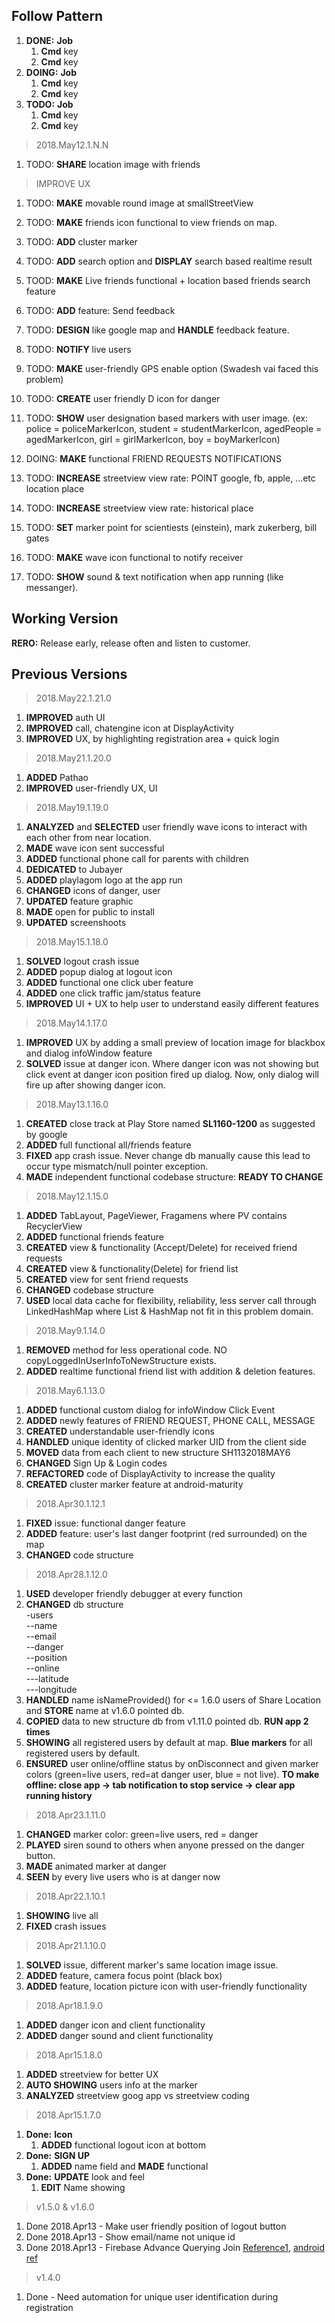 Follow Pattern
--------------
1. **DONE:** **Job**
   1. **Cmd** key
   2. **Cmd** key
2. **DOING:** **Job**
   1. **Cmd** key
   2. **Cmd** key
3. **TODO:** **Job**
   1. **Cmd** key
   2. **Cmd** key

> 2018.May12.1.N.N
1. TODO: **SHARE** location image with friends
> IMPROVE UX
1. TODO: **MAKE** movable round image at smallStreetView
2. TODO: **MAKE** friends icon functional to view friends on map.
3. TODO: **ADD** cluster marker
4. TODO: **ADD** search option and **DISPLAY** search based realtime result
5. TOOD: **MAKE** Live friends functional + location based friends search feature
6. TODO: **ADD** feature: Send feedback
7. TODO: **DESIGN** like google map and **HANDLE** feedback feature. 
8. TODO: **NOTIFY** live users 
9. TODO: **MAKE** user-friendly GPS enable option (Swadesh vai faced this problem)
10. TODO: **CREATE** user friendly D icon for danger
11. TODO: **SHOW** user designation based markers with user image. (ex: police = policeMarkerIcon, student = studentMarkerIcon, agedPeople = agedMarkerIcon, girl = girlMarkerIcon, boy = boyMarkerIcon)
12. DOING: **MAKE** functional FRIEND REQUESTS NOTIFICATIONS

13. TODO: **INCREASE** streetview view rate: POINT google, fb, apple, ...etc location place
14. TODO: **INCREASE** streetview view rate: historical place
15. TODO: **SET** marker point for scientiests (einstein), mark zukerberg, bill gates
16. TODO: **MAKE** wave icon functional to notify receiver
17. TODO: **SHOW** sound & text notification when app running (like messanger).

Working Version
---------------
**RERO:** Release early, release often and listen to customer.

Previous Versions
-----------------
> 2018.May22.1.21.0
1. **IMPROVED** auth UI
2. **IMPROVED** call, chatengine icon at DisplayActivity
3. **IMPROVED** UX, by highlighting registration area + quick login

> 2018.May21.1.20.0
1. **ADDED** Pathao
2. **IMPROVED** user-friendly UX, UI

> 2018.May19.1.19.0
1. **ANALYZED** and **SELECTED** user friendly wave icons to interact with each other from near location.
2. **MADE** wave icon sent successful
3. **ADDED** functional phone call for parents with children
4. **DEDICATED** to Jubayer
5. **ADDED** playlagom logo at the app run
6. **CHANGED** icons of danger, user
7. **UPDATED** feature graphic
8. **MADE** open for public to install
9. **UPDATED** screenshoots

> 2018.May15.1.18.0
1. **SOLVED** logout crash issue
2. **ADDED** popup dialog at logout icon
3. **ADDED** functional one click uber feature 
4. **ADDED** one click traffic jam/status feature
5. **IMPROVED** UI + UX to help user to understand easily different features

> 2018.May14.1.17.0
1. **IMPROVED** UX by adding a small preview of location image for blackbox and dialog infoWindow feature
2. **SOLVED** issue at danger icon. Where danger icon was not showing but click event at danger icon position fired up dialog. Now, only dialog will fire up after showing danger icon.

> 2018.May13.1.16.0
1. **CREATED** close track at Play Store named **SL1160-1200** as suggested by google
2. **ADDED** full functional all/friends feature
3. **FIXED** app crash issue. Never change db manually cause this lead to occur type mismatch/null pointer exception.
4. **MADE** independent functional codebase structure: **READY TO CHANGE**

> 2018.May12.1.15.0
1. **ADDED** TabLayout, PageViewer, Fragamens where PV contains RecyclerView
2. **ADDED** functional friends feature
3. **CREATED** view & functionality (Accept/Delete) for received friend requests
4. **CREATED** view & functionality(Delete) for friend list
5. **CREATED** view for sent friend requests
6. **CHANGED** codebase structure
7. **USED** local data cache for flexibility, reliability, less server call through LinkedHashMap where List & HashMap not fit in this problem domain.

> 2018.May9.1.14.0
1. **REMOVED** method for less operational code. NO copyLoggedInUserInfoToNewStructure exists.
2. **ADDED** realtime functional friend list with addition & deletion features.

> 2018.May6.1.13.0 
1. **ADDED** functional custom dialog for infoWindow Click Event 
2. **ADDED** newly features of FRIEND REQUEST, PHONE CALL, MESSAGE
3. **CREATED** understandable user-friendly icons
4. **HANDLED** unique identity of clicked marker UID from the client side 
5. **MOVED** data from each client to new structure SH1132018MAY6
6. **CHANGED** Sign Up & Login codes
7. **REFACTORED** code of DisplayActivity to increase the quality
8. **CREATED** cluster marker feature at android-maturity

> 2018.Apr30.1.12.1
1. **FIXED** issue: functional danger feature
2. **ADDED** feature: user's last danger footprint (red surrounded) on the map
3. **CHANGED** code structure

> 2018.Apr28.1.12.0
1. **USED** developer friendly debugger at every function
2. **CHANGED** db structure<br>
-users<br>
--name<br>
--email<br>
--danger<br>
--position<br>
--online<br>
---latitude<br>
---longitude<br>
3. **HANDLED** name isNameProvided() for <= 1.6.0 users of Share Location and **STORE** name at v1.6.0 pointed db.
4. **COPIED** data to new structure db from v1.11.0 pointed db. **RUN app 2 times** 
5. **SHOWING** all registered users by default at map. **Blue markers** for all registered users by default.
6. **ENSURED** user online/offline status by onDisconnect and given marker colors (green=live users, red=at danger user, blue = not live). **TO make offline: close app -> tab notification to stop service -> clear app running history**

> 2018.Apr23.1.11.0
1. **CHANGED** marker color: green=live users, red = danger
2. **PLAYED** siren sound to others when anyone pressed on the danger button.
3. **MADE** animated marker at danger
4. **SEEN** by every live users who is at danger now

> 2018.Apr22.1.10.1
1. **SHOWING** live all
2. **FIXED** crash issues

> 2018.Apr21.1.10.0
1. **SOLVED** issue, different marker's same location image issue.
2. **ADDED** feature, camera focus point (black box)
3. **ADDED** feature, location picture icon with user-friendly functionality

> 2018.Apr18.1.9.0
1. **ADDED** danger icon and client functionality
2. **ADDED** danger sound and client functionality

> 2018.Apr15.1.8.0
1. **ADDED** streetview for better UX 
2. **AUTO SHOWING** users info at the marker 
3. **ANALYZED** streetview goog app vs streetview coding

> 2018.Apr15.1.7.0
1. **Done:** **Icon**
   1. **ADDED** functional logout icon at bottom
1. **Done:** **SIGN UP**
   1. **ADDED** name field and **MADE** functional
2. **Done:** **UPDATE** look and feel
   1. **EDIT** Name showing

> v1.5.0 & v1.6.0
1. Done 2018.Apr13 - Make user friendly position of logout button
2. Done 2018.Apr13 - Show email/name not unique id
3. Done 2018.Apr13 - Firebase Advance Querying Join [Reference1](https://dzone.com/articles/firebase-advance-querying-join-reference), [android ref](https://stackoverflow.com/questions/41135658/how-to-perform-join-query-in-firebase)

> v1.4.0
1. Done - Need automation for unique user identification during registration